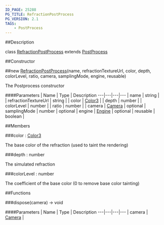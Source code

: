 ```yaml
---
ID_PAGE: 25288
PG_TITLE: RefractionPostProcess
PG_VERSION: 2.1
TAGS:
    - PostProcess
---
```

##Description

class [RefractionPostProcess](/classes/2.2-alpha/RefractionPostProcess) extends [PostProcess](/classes/2.2-alpha/PostProcess)



##Constructor

##new [RefractionPostProcess](/classes/2.2-alpha/RefractionPostProcess)(name, refractionTextureUrl, color, depth, colorLevel, ratio, camera, samplingMode, engine, reusable)

The Postprocess constructor

####Parameters
 | Name | Type | Description
---|---|---|---
 | name | string | 
 | refractionTextureUrl | string | 
 | color | [Color3](/classes/2.2-alpha/Color3) | 
 | depth | number | 
 | colorLevel | number | 
 | ratio | number | 
 | camera | [Camera](/classes/2.2-alpha/Camera) | 
optional | samplingMode | number | 
optional | engine | [Engine](/classes/2.2-alpha/Engine) | 
optional | reusable | boolean | 

##Members

###color : [Color3](/classes/2.2-alpha/Color3)

The base color of the refraction (used to taint the rendering)

###depth : number

The simulated refraction

###colorLevel : number

The coefficient of the base color (0 to remove base color tainting)

##Functions

###dispose(camera) &rarr; void



####Parameters
 | Name | Type | Description
---|---|---|---
 | camera | [Camera](/classes/2.2-alpha/Camera) | 

